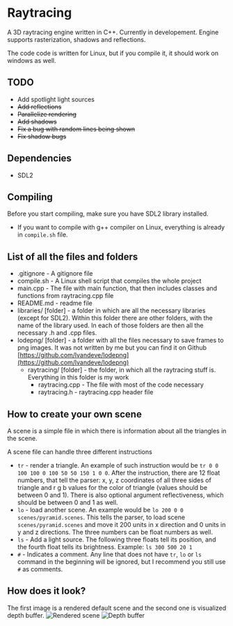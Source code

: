 # Raytracing

A 3D raytracing engine written in C++.
Currently in developement.
Engine supports rasterization, shadows and reflections.

The code code is written for Linux, but if you compile it, it should work on windows as well.

## TODO
* Add spotlight light sources
* ~~Add reflections~~
* ~~Parallelize rendering~~
* ~~Add shadows~~
* ~~Fix a bug with random lines being shown~~
* ~~Fix shadow bugs~~

## Dependencies
* SDL2

## Compiling
Before you start compiling, make sure you have SDL2 library installed.

* If you want to compile with g++ compiler on Linux, everything is already in `compile.sh` file.

## List of all the files and folders
* .gitignore - A gitignore file
* compile.sh - A Linux shell script that compiles the whole project
* main.cpp - The file with main function, that then includes classes and functions from raytracing.cpp file
* README.md - readme file
* libraries/ [folder] - a folder in which are all the necessary libraries (except for SDL2). Within this folder there are other folders, with the name of the library used. In each of those folders are then all the necessary .h and .cpp files.
* lodepng/ [folder] - a folder with all the files necessary to save frames to png images. It was not written by me but you can find it on Github [https://github.com/lvandeve/lodepng](https://github.com/lvandeve/lodepng)
  * raytracing/ [folder] - the folder, in which all the raytracing stuff is. Everything in this folder is my work
    * raytracing.cpp - The file with most of the code necessary
    * raytracing.h - raytracing.cpp header file

## How to create your own scene

A scene is a simple file in which there is information about all the triangles in the scene.

A scene file can handle three different instructions
* `tr` - render a triangle. An example of such instruction would be `tr 0 0 100 100 0 100 50 50 150 1 0 0`. After the instruction, there are 12 float numbers, that tell the parser: x, y, z coordinates of all three sides of triangle and r g b values for the color of triangle (values should be between 0 and 1). There is also optional argument reflectiveness, which should be between 0 and 1 as well.
* `lo` - load another scene. An example would be `lo 200 0 0 scenes/pyramid.scenes`. This tells the parser, to load scene `scenes/pyramid.scenes` and move it 200 units in x direction and 0 units in y and z directions. The three numbers can be float numbers as well.
* `ls` - Add a light source. The following three floats tell its position, and the fourth float tells its brightness. Example: `ls 300 500 20 1`
* `#` - Indicates a comment. Any line that does not have `tr`, `lo` or `ls` command in the beginning will be ignored, but I recommend you still use `#` as comments.

## How does it look?

The first image is a rendered default scene and the second one is visualized depth buffer.
![Rendered scene](https://i.imgur.com/Mf7az6c.png)
![Depth buffer](https://i.imgur.com/aM2qoSp.png)
